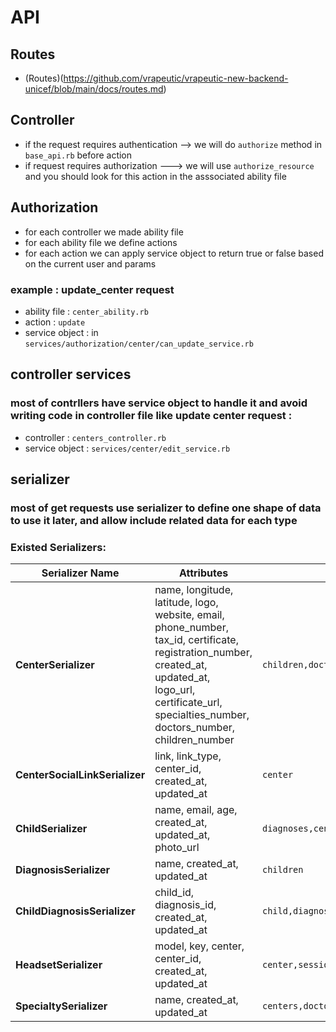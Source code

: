 # API

## Routes

- (Routes)(https://github.com/vrapeutic/vrapeutic-new-backend-unicef/blob/main/docs/routes.md)

## Controller

- if the request requires authentication --> we will do `authorize` method in `base_api.rb` before action
- if request requires authorization ---> we will use `authorize_resource` and you should look for this action in the asssociated ability file

## Authorization

- for each controller we made ability file
- for each ability file we define actions
- for each action we can apply service object to return true or false based on the current user and params

### example : update_center request

- ability file : `center_ability.rb`
- action : `update`
- service object : in `services/authorization/center/can_update_service.rb`

## controller services

### most of contrllers have service object to handle it and avoid writing code in controller file like update center request :

- controller : `centers_controller.rb`
- service object : `services/center/edit_service.rb`

## serializer

### most of get requests use serializer to define one shape of data to use it later, and allow include related data for each type

### Existed Serializers:

| Serializer Name                | Attributes                                                                                                                                                                                                      | Included                                                               | Filters         |
| ------------------------------ | --------------------------------------------------------------------------------------------------------------------------------------------------------------------------------------------------------------- | ---------------------------------------------------------------------- | --------------- |
| **CenterSerializer**           | name, longitude, latitude, logo, website, email, phone_number, tax_id, certificate, registration_number, created_at, updated_at, logo_url, certificate_url, specialties_number, doctors_number, children_number | `children,doctors,sessions,software_modules,specialties,headsets`      | ``              |
| **CenterSocialLinkSerializer** | link, link_type, center_id, created_at, updated_at                                                                                                                                                              | `center`                                                               | `center_id_eq`  |
| **ChildSerializer**            | name, email, age, created_at, updated_at, photo_url                                                                                                                                                             | `diagnoses,centers,software_modules,software_modules,sessions,doctors` | `centers_id_eq` |
| **DiagnosisSerializer**        | name, created_at, updated_at                                                                                                                                                                                    | `children`                                                             | `centers_id_eq` |
| **ChildDiagnosisSerializer**   | child_id, diagnosis_id, created_at, updated_at                                                                                                                                                                  | `child,diagnosis`                                                      | `child_id_eq`   |
| **HeadsetSerializer**          | model, key, center, center_id, created_at, updated_at                                                                                                                                                           | `center,sessions`                                                      | `center_id_eq`  |
| **SpecialtySerializer**        | name, created_at, updated_at                                                                                                                                                                                    | `centers,doctors`                                                      | `centers_id_eq` |
